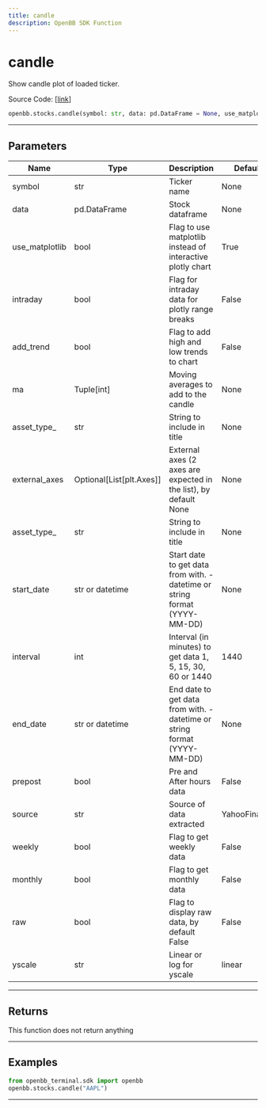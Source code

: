 ```yaml
---
title: candle
description: OpenBB SDK Function
---
```


# candle

Show candle plot of loaded ticker.

Source Code: [[link](https://github.com/OpenBB-finance/OpenBBTerminal/tree/main/openbb_terminal/stocks/stocks_helper.py#L443)]

```python
openbb.stocks.candle(symbol: str, data: pd.DataFrame = None, use_matplotlib: bool = True, intraday: bool = False, add_trend: bool = False, ma: Optional[Iterable[int]] = None, asset_type: str = "", start_date: Union[datetime.datetime, str, NoneType] = None, interval: int = 1440, end_date: Union[datetime.datetime, str, NoneType] = None, prepost: bool = False, source: str = "YahooFinance", weekly: bool = False, monthly: bool = False, external_axes: Optional[List[matplotlib.axes._axes.Axes]] = None, raw: bool = False, yscale: str = "linear")
```

---

## Parameters

| Name | Type | Description | Default | Optional |
| ---- | ---- | ----------- | ------- | -------- |
| symbol | str | Ticker name | None | False |
| data | pd.DataFrame | Stock dataframe | None | True |
| use_matplotlib | bool | Flag to use matplotlib instead of interactive plotly chart | True | True |
| intraday | bool | Flag for intraday data for plotly range breaks | False | True |
| add_trend | bool | Flag to add high and low trends to chart | False | True |
| ma | Tuple[int] | Moving averages to add to the candle | None | True |
| asset_type_ | str | String to include in title | None | True |
| external_axes | Optional[List[plt.Axes]] | External axes (2 axes are expected in the list), by default None | None | True |
| asset_type_ | str | String to include in title | None | True |
| start_date | str or datetime | Start date to get data from with. - datetime or string format (YYYY-MM-DD) | None | True |
| interval | int | Interval (in minutes) to get data 1, 5, 15, 30, 60 or 1440 | 1440 | True |
| end_date | str or datetime | End date to get data from with. - datetime or string format (YYYY-MM-DD) | None | True |
| prepost | bool | Pre and After hours data | False | True |
| source | str | Source of data extracted | YahooFinance | True |
| weekly | bool | Flag to get weekly data | False | True |
| monthly | bool | Flag to get monthly data | False | True |
| raw | bool | Flag to display raw data, by default False | False | True |
| yscale | str | Linear or log for yscale | linear | True |


---

## Returns

This function does not return anything

---

## Examples

```python
from openbb_terminal.sdk import openbb
openbb.stocks.candle("AAPL")
```

---
